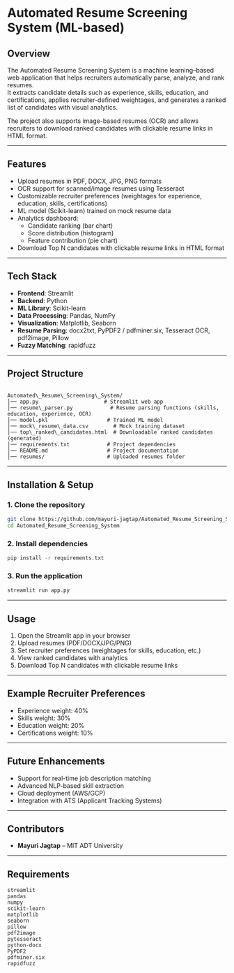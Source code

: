 # Automated Resume Screening System (ML-based)

## Overview
The Automated Resume Screening System is a machine learning–based web application that helps recruiters automatically parse, analyze, and rank resumes.  
It extracts candidate details such as experience, skills, education, and certifications, applies recruiter-defined weightages, and generates a ranked list of candidates with visual analytics.

The project also supports image-based resumes (OCR) and allows recruiters to download ranked candidates with clickable resume links in HTML format.

---

## Features
- Upload resumes in PDF, DOCX, JPG, PNG formats  
- OCR support for scanned/image resumes using Tesseract  
- Customizable recruiter preferences (weightages for experience, education, skills, certifications)  
- ML model (Scikit-learn) trained on mock resume data  
- Analytics dashboard:
  - Candidate ranking (bar chart)  
  - Score distribution (histogram)  
  - Feature contribution (pie chart)  
- Download Top N candidates with clickable resume links in HTML format  

---

## Tech Stack
- **Frontend**: Streamlit  
- **Backend**: Python  
- **ML Library**: Scikit-learn  
- **Data Processing**: Pandas, NumPy  
- **Visualization**: Matplotlib, Seaborn  
- **Resume Parsing**: docx2txt, PyPDF2 / pdfminer.six, Tesseract OCR, pdf2image, Pillow  
- **Fuzzy Matching**: rapidfuzz  

---

## Project Structure
```

Automated\_Resume\_Screening\_System/
│── app.py                     # Streamlit web app
│── resume\_parser.py            # Resume parsing functions (skills, education, experience, OCR)
│── model.pkl                   # Trained ML model
│── mock\_resume\_data.csv        # Mock training dataset
│── top\_ranked\_candidates.html  # Downloadable ranked candidates (generated)
│── requirements.txt            # Project dependencies
│── README.md                   # Project documentation
│── resumes/                    # Uploaded resumes folder

````

---

## Installation & Setup

### 1. Clone the repository
```bash
git clone https://github.com/mayuri-jagtap/Automated_Resume_Screening_System.git
cd Automated_Resume_Screening_System
````

### 2. Install dependencies

```bash
pip install -r requirements.txt
```

### 3. Run the application

```bash
streamlit run app.py
```

---

## Usage

1. Open the Streamlit app in your browser
2. Upload resumes (PDF/DOCX/JPG/PNG)
3. Set recruiter preferences (weightages for skills, education, etc.)
4. View ranked candidates with analytics
5. Download Top N candidates with clickable resume links

---

## Example Recruiter Preferences

* Experience weight: 40%
* Skills weight: 30%
* Education weight: 20%
* Certifications weight: 10%

---

## Future Enhancements

* Support for real-time job description matching
* Advanced NLP-based skill extraction
* Cloud deployment (AWS/GCP)
* Integration with ATS (Applicant Tracking Systems)

---

## Contributors

* **Mayuri Jagtap** – MIT ADT University

---

## Requirements

```
streamlit
pandas
numpy
scikit-learn
matplotlib
seaborn
pillow
pdf2image
pytesseract
python-docx
PyPDF2
pdfminer.six
rapidfuzz
```




